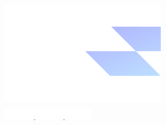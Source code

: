 ![Profile Read Me](https://github.com/delbingeorge/delbingeorge/blob/main/assets/profile-cover-image.png?raw=true)

<a href="https://delb.in">
    <img src="https://github.com/delbingeorge/delbingeorge/blob/main/assets/browser-logo.png?raw=true" alt="Portfolio Website"  height="40">
  </a>
  
<a href="mailto:imdelbingeorge@gmail.com">
    <img src="https://github.com/delbingeorge/delbingeorge/blob/main/assets/email-logo.png?raw=true" alt="Connect"  height="40">
  </a>

<a href="https://www.linkedin.com/in/delbingeorge">
    <img src="https://github.com/delbingeorge/delbingeorge/blob/main/assets/linkedin-logo.png?raw=true" alt="LinkedIn"  height="40">
  </a>
